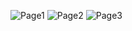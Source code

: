 ![Page1](https://user-images.githubusercontent.com/69099144/127853162-b1cc4630-27c4-439b-9dd6-2fc93d3e2424.png)
![Page2](https://user-images.githubusercontent.com/69099144/127853166-fea862e2-96f2-459a-87ea-eccc2b32211f.png)
![Page3](https://user-images.githubusercontent.com/69099144/127853167-a5a29122-be27-43b1-8b49-ecc518fcac34.png)
